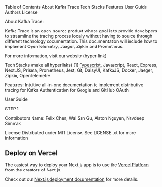 Table of Contents
About Kafka Trace
Tech Stacks
Features
User Guide
Authors
License

About Kafka Trace:

Kafka Trace is an open-source product whose goal is to provide developers to streamline the tracing process locally without having to source through different technology documentation. This documentation will include how to implement OpenTelemetry, Jaeger, Zipkin and Prometheus.

For more information, visit our website (hyper-link)

Tech Stacks (make all hyperlinks)
[1]:[Typescript](https://www.typescriptlang.org/), Javascript, React, Express, Next.JS, Prisma, Prometheus, Jest, Git, DaisyUI, KafkaJS, Docker, Jaeger, Zipkin, OpenTelemetry

Features:
Intuitive all-in-one documentation to implement distributive tracing for Kafka
Authentication for Google and GitHub OAuth

User Guide

STEP 1 - 

Contributors
Name: Felix Chen, Wai San Gu, Alston Nguyen, Navdeep Simmak

License
Distributed under MIT License. See LICENSE.txt for more information


## Deploy on Vercel

The easiest way to deploy your Next.js app is to use the [Vercel Platform](https://vercel.com/new?utm_medium=default-template&filter=next.js&utm_source=create-next-app&utm_campaign=create-next-app-readme) from the creators of Next.js.

Check out our [Next.js deployment documentation](https://nextjs.org/docs/deployment) for more details.
